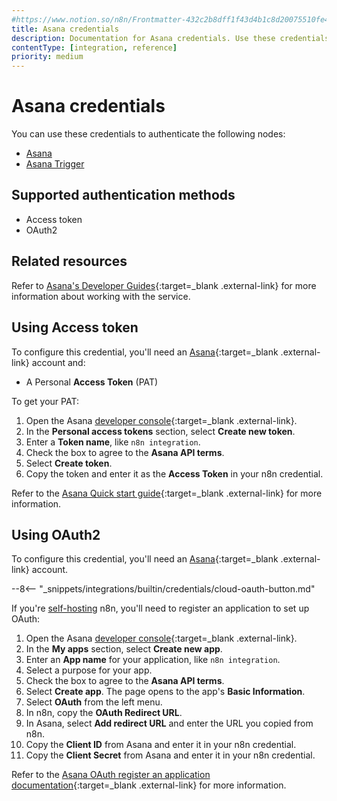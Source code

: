 ```yaml
---
#https://www.notion.so/n8n/Frontmatter-432c2b8dff1f43d4b1c8d20075510fe4
title: Asana credentials
description: Documentation for Asana credentials. Use these credentials to authenticate Asana in n8n, a workflow automation platform.
contentType: [integration, reference]
priority: medium
---
```


# Asana credentials

You can use these credentials to authenticate the following nodes:

- [Asana](/integrations/builtin/app-nodes/n8n-nodes-base.asana/)
- [Asana Trigger](/integrations/builtin/trigger-nodes/n8n-nodes-base.asanatrigger/)

## Supported authentication methods

- Access token
- OAuth2

## Related resources

Refer to [Asana's Developer Guides](https://developers.asana.com/docs/overview){:target=_blank .external-link} for more information about working with the service.

## Using Access token

To configure this credential, you'll need an [Asana](https://asana.com/){:target=_blank .external-link} account and:

- A Personal **Access Token** (PAT)

To get your PAT:

1. Open the Asana [developer console](https://app.asana.com/0/my-apps){:target=_blank .external-link}.
2. In the **Personal access tokens** section, select **Create new token**.
3. Enter a **Token name**, like `n8n integration`.
4. Check the box to agree to the **Asana API terms**.
5. Select **Create token**.
6. Copy the token and enter it as the **Access Token** in your n8n credential.

Refer to the [Asana Quick start guide](https://developers.asana.com/docs/quick-start#setup){:target=_blank .external-link} for more information.

## Using OAuth2

To configure this credential, you'll need an [Asana](https://asana.com/){:target=_blank .external-link} account.

--8<-- "_snippets/integrations/builtin/credentials/cloud-oauth-button.md"

If you're [self-hosting](/hosting/) n8n, you'll need to register an application to set up OAuth:

1. Open the Asana [developer console](https://app.asana.com/0/my-apps){:target=_blank .external-link}.
2. In the **My apps** section, select **Create new app**.
3. Enter an **App name** for your application, like `n8n integration`.
4. Select a purpose for your app.
5. Check the box to agree to the **Asana API terms**.
6. Select **Create app**. The page opens to the app's **Basic Information**.
7. Select **OAuth** from the left menu.
8. In n8n, copy the **OAuth Redirect URL**.
9. In Asana, select **Add redirect URL** and enter the URL you copied from n8n.
7. Copy the **Client ID** from Asana and enter it in your n8n credential.
8. Copy the **Client Secret** from Asana and enter it in your n8n credential.

Refer to the [Asana OAuth register an application documentation](https://developers.asana.com/docs/oauth#register-an-application){:target=_blank .external-link} for more information.
